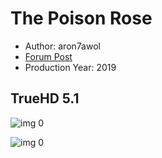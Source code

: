 # The Poison Rose

* Author: aron7awol
* [Forum Post](https://www.avsforum.com/threads/bass-eq-for-filtered-movies.2995212/post-58153354)
* Production Year: 2019

## TrueHD 5.1

![img 0](https://i.imgur.com/mIBIHmM.jpg)

![img 0](https://i.imgur.com/uWuNzhp.png)

